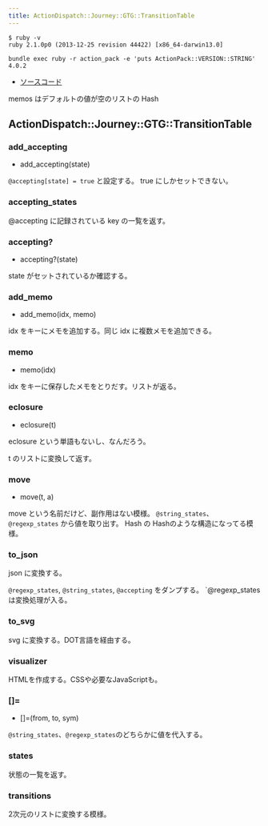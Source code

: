 ```yaml
---
title: ActionDispatch::Journey::GTG::TransitionTable
---
```


```
$ ruby -v
ruby 2.1.0p0 (2013-12-25 revision 44422) [x86_64-darwin13.0]
```

```
bundle exec ruby -r action_pack -e 'puts ActionPack::VERSION::STRING'
4.0.2
```

* [ソースコード](https://github.com/rails/rails/blob/v4.0.2/actionpack/lib/action_dispatch/journey/router.rb)

memos はデフォルトの値が空のリストの Hash


ActionDispatch::Journey::GTG::TransitionTable
--------------------------------------------------------------------------------

### add_accepting

* add_accepting(state)

`@accepting[state] = true` と設定する。
true にしかセットできない。

### accepting_states

@accepting に記録されている key の一覧を返す。

### accepting?

* accepting?(state)

state がセットされているか確認する。

### add_memo

*  add_memo(idx, memo)

idx をキーにメモを追加する。同じ idx に複数メモを追加できる。

### memo

* memo(idx)

idx をキーに保存したメモをとりだす。リストが返る。

### eclosure

* eclosure(t)

eclosure という単語もないし、なんだろう。

t のリストに変換して返す。

### move

* move(t, a)


move という名前だけど、副作用はない模様。
`@string_states`、 `@regexp_states` から値を取り出す。
Hash の Hashのような構造になってる模様。

### to_json

json に変換する。

`@regexp_states`, `@string_states`, `@accepting` をダンプする。
`@regexp_states は変換処理が入る。

### to_svg

svg に変換する。DOT言語を経由する。

### visualizer

HTMLを作成する。CSSや必要なJavaScriptも。

### []=

* []=(from, to, sym)

`@string_states`、`@regexp_states`のどちらかに値を代入する。

### states

状態の一覧を返す。

### transitions

2次元のリストに変換する模様。
